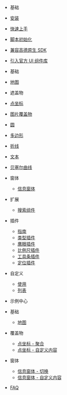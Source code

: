 - 基础
 - [安装](zh-cn/introduction/install)
 - [快速上手](zh-cn/introduction/quick-start)
 - [脚本初始化](zh-cn/introduction/init)
 - [兼容高德原生 SDK](zh-cn/introduction/compatible)
 - [引入官方 UI 组件库](zh-cn/introduction/ui-component)
- 基础
 - [地图](zh-cn/base/amap)

- 遮盖物
 - [点坐标](zh-cn/coverings/marker)
 - [图片覆盖物](zh-cn/coverings/ground-image)
 - [圆](zh-cn/coverings/circle)
 - [多边形](zh-cn/coverings/polygon)
 - [折线](zh-cn/coverings/polyline)
 - [文本](zh-cn/coverings/text)
 - [贝塞尔曲线](zh-cn/coverings/bezier-curve)
- 窗体
  - [信息窗体](zh-cn/windows/info-window)

- 扩展
  - [搜索组件](zh-cn/services/searchbox.md)

- 插件
  - [指南](zh-cn/plugins/base.md)
  - [类型插件](zh-cn/plugins/maptype.md)
  - [鹰眼插件](zh-cn/plugins/overview.md)
  - [比例尺插件](zh-cn/plugins/scale.md)
  - [工具条插件](zh-cn/plugins/toolbar.md)
  - [定位插件](zh-cn/plugins/geolocation.md)

- 自定义
  - [使用](zh-cn/custom/custom.md)
  - [列表](zh-cn/custom/list.md)
  
- 示例中心
 - 基础
   - [地图](zh-cn/examples/base/amap.md)
 - 覆盖物
   - [点坐标 - 聚合](zh-cn/examples/coverings/marker-cluster.md)
   - [点坐标 - 自定义内容](zh-cn/examples/coverings/marker-custom-content.md)
   
 - 窗体
   - [信息窗体 - 切换](zh-cn/examples/windows/info-window.md)
   - [信息窗体 - 自定义内容](zh-cn/examples/windows/info-window-custom-content.md)

- [FAQ](zh-cn/faq.md)
